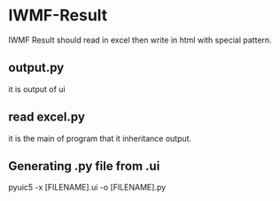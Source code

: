 # IWMF-Result
IWMF Result should read in excel then write in html with special pattern.

## output.py
it is output of ui

## read excel.py
it is the main of program that it inheritance output.

## Generating .py file from .ui
pyuic5 -x [FILENAME].ui -o [FILENAME].py
